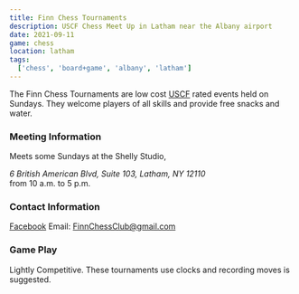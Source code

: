 ```yaml
---
title: Finn Chess Tournaments
description: USCF Chess Meet Up in Latham near the Albany airport
date: 2021-09-11
game: chess
location: latham
tags:
  ['chess', 'board+game', 'albany', 'latham']
---
```


The Finn Chess Tournaments are low cost [USCF](https://new.uschess.org/) rated events held on Sundays. They welcome players of all skills and provide free snacks and water. 

### Meeting Information

Meets some Sundays at the Shelly Studio, <address>6 British American Blvd, Suite 103, Latham, NY 12110</address> from 10 a.m. to 5 p.m.

### Contact Information
[Facebook](https://www.facebook.com/groups/FinnChessClub/)
Email: [FinnChessClub@gmail.com](mailto:FinnChessClub@gmail.com)

### Game Play

Lightly Competitive. These tournaments use clocks and recording moves is suggested.